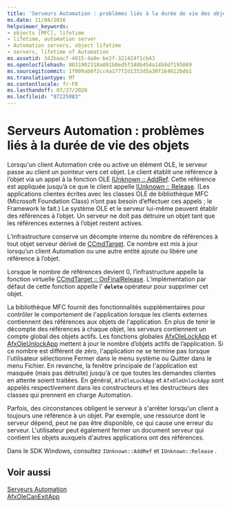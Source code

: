 ```yaml
---
title: 'Serveurs Automation : problèmes liés à la durée de vie des objets'
ms.date: 11/04/2016
helpviewer_keywords:
- objects [MFC], lifetime
- lifetime, automation server
- Automation servers, object lifetime
- servers, lifetime of Automation
ms.assetid: 342baacf-4015-4a0e-be2f-321424f1cb43
ms.openlocfilehash: 8031902318a091b0ed5f340b454a14b9df195069
ms.sourcegitcommit: 1f009ab0f2cc4a177f2d1353d5a38f164612bdb1
ms.translationtype: MT
ms.contentlocale: fr-FR
ms.lasthandoff: 07/27/2020
ms.locfileid: "87225083"
---
```

# <a name="automation-servers-object-lifetime-issues"></a>Serveurs Automation : problèmes liés à la durée de vie des objets

Lorsqu'un client Automation crée ou active un élément OLE, le serveur passe au client un pointeur vers cet objet. Le client établit une référence à l’objet via un appel à la fonction OLE [IUnknown :: AddRef](/windows/win32/api/unknwn/nf-unknwn-iunknown-addref). Cette référence est appliquée jusqu’à ce que le client appelle [IUnknown :: Release](/windows/win32/api/unknwn/nf-unknwn-iunknown-release). (Les applications clientes écrites avec les classes OLE de bibliothèque MFC (Microsoft Foundation Class) n’ont pas besoin d’effectuer ces appels ; le Framework le fait.) Le système OLE et le serveur lui-même peuvent établir des références à l’objet. Un serveur ne doit pas détruire un objet tant que les références externes à l’objet restent actives.

L’infrastructure conserve un décompte interne du nombre de références à tout objet serveur dérivé de [CCmdTarget](reference/ccmdtarget-class.md). Ce nombre est mis à jour lorsqu’un client Automation ou une autre entité ajoute ou libère une référence à l’objet.

Lorsque le nombre de références devient 0, l’infrastructure appelle la fonction virtuelle [CCmdTarget :: OnFinalRelease](reference/ccmdtarget-class.md#onfinalrelease). L’implémentation par défaut de cette fonction appelle l' **`delete`** opérateur pour supprimer cet objet.

La bibliothèque MFC fournit des fonctionnalités supplémentaires pour contrôler le comportement de l'application lorsque les clients externes contiennent des références aux objets de l'application. En plus de tenir le décompte des références à chaque objet, les serveurs contiennent un compte global des objets actifs. Les fonctions globales [AfxOleLockApp](reference/application-control.md#afxolelockapp) et [AfxOleUnlockApp](reference/application-control.md#afxoleunlockapp) mettent à jour le nombre d’objets actifs de l’application. Si ce nombre est différent de zéro, l'application ne se termine pas lorsque l'utilisateur sélectionne Fermer dans le menu système ou Quitter dans le menu Fichier. En revanche, la fenêtre principale de l'application est masquée (mais pas détruite) jusqu'à ce que toutes les demandes clientes en attente soient traitées. En général, `AfxOleLockApp` et `AfxOleUnlockApp` sont appelés respectivement dans les constructeurs et les destructeurs des classes qui prennent en charge Automation.

Parfois, des circonstances obligent le serveur à s'arrêter lorsqu'un client a toujours une référence à un objet. Par exemple, une ressource dont le serveur dépend, peut ne pas être disponible, ce qui cause une erreur du serveur. L'utilisateur peut également fermer un document serveur qui contient les objets auxquels d'autres applications ont des références.

Dans le SDK Windows, consultez `IUnknown::AddRef` et `IUnknown::Release` .

## <a name="see-also"></a>Voir aussi

[Serveurs Automation](automation-servers.md)<br/>
[AfxOleCanExitApp](reference/application-control.md#afxolecanexitapp)
